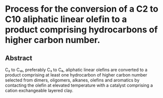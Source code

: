 # Process for the conversion of a C2 to C10 aliphatic linear olefin to a product comprising hydrocarbons of higher carbon number.

## Abstract
C₂ to C₁₀, preferably C₃ to C₆, aliphatic linear olefins are converted to a product comprising at least one hydrocarbon of higher carbon number selected from dimers, oligomers, alkanes, olefins and aromatics by contacting the olefin at elevated temperature with a catalyst comprising a cation exchangeable layered clay.
